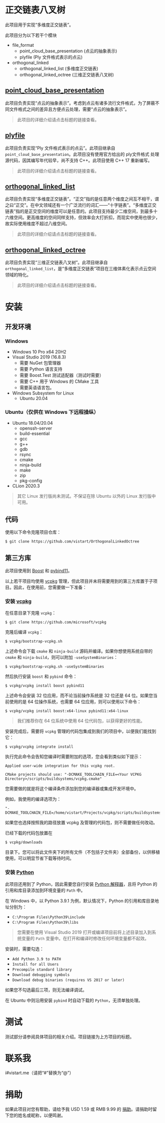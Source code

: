 # 正交链表八叉树

此项目用于实现“多维度正交链表”。

此项目分为以下若干个模块

- file_format
  - point_cloud_base_presentation (点云的抽象表示)
  - plyfile (Ply 文件格式表示的点云)
- orthogonal_linked
  - orthogonal_linked_list (多维度正交链表)
  - orthogonal_linked_octree (三维正交链表八叉树)

## [point_cloud_base_presentation](file_format/point_cloud_base_presentation)

此项目负责实现“点云的抽象表示”。考虑到点云有诸多流行文件格式，为了屏蔽不同文件格式之间的差异且方便点云处理，需要“点云的抽象表示”。

> 此项目的详细介绍请点击标题的链接查看。

## [plyfile](file_format/plyfile)

此项目负责实现“Ply 文件格式表示的点云”。此项目继承自 `point_cloud_base_presentation`。此项目没有使用官方给出的 ply文件格式 处理源代码，因其编写年代较早，尚不支持 C++。此项目使用 C++ 17 重新编写。

> 此项目的详细介绍请点击标题的链接查看。

## [orthogonal_linked_list](orthogonal_linked/orthogonal_linked_list)

此项目负责实现“多维度正交链表”。“正交”指的是任意两个维度之间互不相干，谓之曰“正交”。在中文领域还有一个广泛流行的词汇——“十字链表”。“多维度正交链表”指的是正交空间的维度可以是任意的。此项目支持最少二维空间，到最多十六维空间。更高维度的空间同样支持，但效率会大打折扣，而现实中使用也很少，故实际使用维度不超过八维空间。

> 此项目的详细介绍请点击标题的链接查看。

## [orthogonal_linked_octree](orthogonal_linked/orthogonal_linked_octree)

此项目负责实现“三维正交链表八叉树”。此项目继承自 `orthogonal_linked_list`，是“多维度正交链表”项目在三维体素化表示点云空间领域的特化。

> 此项目的详细介绍请点击标题的链接查看。

# 安装

## 开发环境

### Windows

- Windows 10 Pro x64 20H2
- Visual Studio 2019 (16.8.3)
  - 需要 NuGet 包管理器
  - 需要 Python 语言支持
  - 需要 Boost.Test 测试适配器（测试时需要）
  - 需要 C++ 用于 Windows 的 CMake 工具
  - 需要英语语言包。
- Windows Subsystem for Linux
  - Ubuntu 20.04

### Ubuntu（仅供在 Windows 下远程操纵）

- Ubuntu 18.04/20.04
  - openssh-server
  - build-essential
  - gcc
  - g++
  - gdb
  - rsync
  - cmake
  - ninja-build
  - make
  - zip
  - pkg-config
- CLion 2020.3

> 其它 Linux 发行版尚未测试。不保证在除 Ubuntu 以外的 Linux 发行版中可用。

## 代码

使用以下命令克隆项目仓库：

```
$ git clone https://github.com/vistart/OrthogonalLinkedOctree
```

## 第三方库

此项目使用到 [Boost](https://www.boost.org) 和 [pybind11](https://github.com/pybind/pybind11)。

以上若干项目均使用 [vcpkg](https://github.com/microsoft/vcpkg) 管理，但此项目并未将需要用到的第三方库置于子项目。因此，在使用前，您需要做一下准备：

### 安装 [vcpkg](https://github.com/microsoft/vcpkg)

在任意目录下克隆 `vcpkg`：

```
$ git clone https://github.com/microsoft/vcpkg
```

克隆后编译 `vcpkg`：
```
$ vcpkg/bootstrap-vcpkg.sh
```

上述命令会下载 `cmake` 和 `ninja-build` 源码并编译。如果你想使用系统自带的 `cmake` 和 `ninja-build`，则可以附加 `-useSystemBinaries`：
```
$ vcpkg/bootstrap-vcpkg.sh -useSystemBinaries
```

然后执行安装 `boost` 和 `pybind` 命令：
```
$ vcpkg/vcpkg install boost pybind11
```

上述命令会安装 32 位应用，而不论当前操作系统是 32 位还是 64 位。如果您当前使用的是 64 位操作系统，也需要 64 位应用，则可以使用以下命令：
```
$ vcpkg/vcpkg install boost:x64-linux pybind11:x64-linux
```

> 我们推荐你在 64 位系统中使用 64 位代码包，以获得更好的性能。

安装完成后，需要将 `vcpkg` 管理的代码包集成到我们的项目中，以便我们能找到它：
```
$ vcpkg/vcpkg integrate install
```
执行完此命令会告知您编译时需要附加的选项，您会看到类似如下提示：
```
Applied user-wide integration for this vcpkg root.

CMake projects should use: "-DCMAKE_TOOLCHAIN_FILE=<Your VCPKG Directory>/scripts/buildsystems/vcpkg.cmake"
```
您需要做的就是将这个编译条件添加到您的编译器或集成开发环境中。

例如，我使用的编译选项为：
```
"-DCMAKE_TOOLCHAIN_FILE=/home/vistart/Projects/vcpkg/scripts/buildsystems/vcpkg.cmake"
```
如果您也选择按照我的路径放置 vcpkg 及管理的代码包，则不需要做任何改动。

已经下载的代码包放置在
```
$ vcpkg/downloads
```
目录下。您可以将此文件夹下的所有文件（不包括子文件夹）全部备份，以供移植使用，可以明显节省下载等待时间。

### 安装 [Python](https://python.org)

此项目还用到了 Python，因此需要您自行安装 [Python 解释器](https://python.org)，且将 Python 的引用和库目录添加到环境变量的 `Path` 中。

在 Windows 中，以 Python 3.9.1 为例，默认情况下，Python 的引用和库目录地址分别为：
- `C:\Program Files\Python39\include`
- `C:\Program Files\Python39\libs`

> 您需要在使用 Visual Studio 2019 打开或编译项目前将上述目录加入到系统变量的 `Path` 变量中。在打开和编译时修改任何环境变量都不起效。

安装时，需要勾选：
- `Add Python 3.9 to PATH`
- `Install for all Users`
- `Precompile standard library`
- `Download debugging symbols`
- `Download debug binaries (requires VS 2017 or later)`

如果您不勾选最后三项，则无法编译调试。

在 Ubuntu 中则沿用安装 `pybind` 时自动下载的 `Python`，无须单独处理。

# 测试

测试部分请参阅具体项目的相关介绍。项目链接为上方项目的标题。

# 联系我

i#vistart.me（请把“#”替换为“@”）

# 捐助

如果此项目对您有帮助，请给予我 USD 1.59 或 RMB 9.99 的 [捐助](https://paypal.me/vistart)。请捐助时留下您的姓名或昵称，以便鸣谢。
